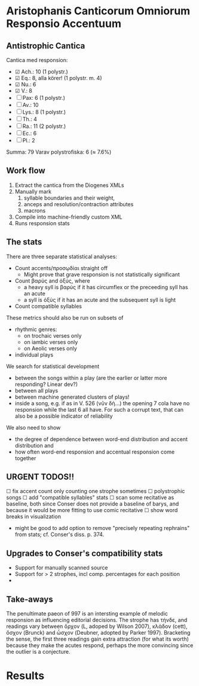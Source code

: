 # Aristophanis Canticorum Omniorum Responsio Accentuum

## Antistrophic Cantica

Cantica med responsion: 
- ☑︎ Ach.: 10 (1 polystr.)
- ☑︎ Eq.: 8, alla körer! (1 polystr. m. 4)
- ☑︎ Nu.: 6
- ☑︎ V.: 8
- ☐ Pax: 6 (1 polystr.)
- ☐ Av.: 10
- ☐ Lys.: 8 (1 polystr.)
- ☐ Th.: 4
- ☐ Ra.: 11 (2 polystr.)
- ☐ Ec.: 6 
- ☐ Pl.: 2 

Summa: 79
Varav polystrofiska: 6 (≈ 7.6%)

## Work flow
1. Extract the cantica from the Diogenes XMLs
2. Manually mark 
   1. syllable boundaries and their weight, 
   2. anceps and resolution/contraction attributes
   3. macrons
3. Compile into machine-friendly custom XML
4. Runs responsion stats 

## The stats

There are three separate statistical analyses:

- Count accents/προσῳδίαι straight off
  - Might prove that grave responsion is not statistically significant
- Count βαρύς and ὀξύς, where
  - a heavy syll is βαρύς if it has circumflex or the preceeding syll has an acute 
  - a syll is ὀξύς if it has an acute and the subsequent syll is light
- Count compatible syllables

These metrics should also be run on subsets of 
- rhythmic genres:
  - on trochaic verses only
  - on iambic verses only
  - on Aeolic verses only
- individual plays

We search for statistical development
- between the songs within a play (are the earlier or latter more responding? Linear dev?)
- between all plays 
- between machine generated clusters of plays!
- inside a song, e.g. if as in V. 526 (νῦν δὴ...) the opening 7 cola have no responsion while the last 6 all have. For such a corrupt text, that can also be a possible indicator of reliability

We also need to show
- the degree of dependence between word-end distribution and accent distribution and
- how often word-end responsion and accentual responsion come together 

## URGENT TODOS!!

☐ fix accent count only counting one strophe sometimes
☐ polystrophic songs
☐ add "compatible syllables" stats
☐ scan some recitative as baseline, both since Conser does not provide a baseline of barys, and because it would be more fitting to use comic recitative 
☐ show word breaks in visualization 
- might be good to add option to remove "precisely repeating rephrains" from stats; cf. Conser's diss. p. 374.

## Upgrades to Conser's compatibility stats

- Support for manually scanned source
- Support for > 2 strophes, incl comp. percentages for each position
- 


## Take-aways

The penultimate paeon of  997 is an intersting example of melodic responsion as influencing editorial decisions. The strophe has τήνδε, and readings vary between ὄρχον (L, adoped by Wilson 2007), κλάδον (cett), ὄσχον (Brunck) and ὦσχον (Deubner, adopted by Parker 1997). Bracketing the sense, the first three readings gain extra attraction (for what its worth) because they make the acutes respond, perhaps the more convincing since the outlier is a conjecture.

# Results